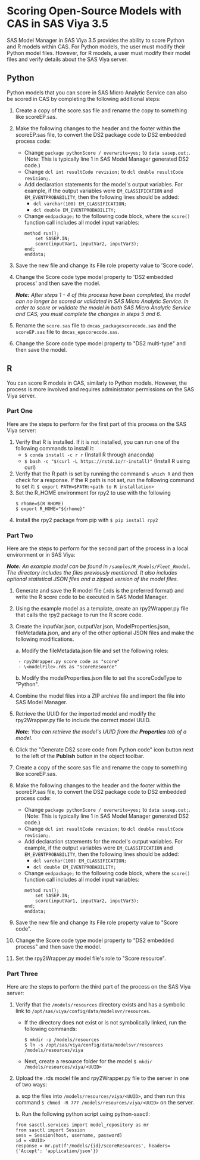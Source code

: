 # Scoring Open-Source Models with CAS in SAS Viya 3.5

SAS Model Manager in SAS Viya 3.5 provides the ability to score Python and R models within CAS. For Python models, the user must modify their Python model files. However, for R models, a user must modify their model files and verify details about the SAS Viya server.

## Python

Python models that you can score in SAS Micro Analytic Service can also be scored in CAS by completing the following additional steps:

1. Create a copy of the score.sas file and rename the copy to something like scoreEP.sas.
2. Make the following changes to the header and the footer within the scoreEP.sas file, to convert the DS2 package code to DS2 embedded process code:
    - Change `package pythonScore / overwrite=yes;` to `data sasep.out;`. (Note: This is typically line 1 in SAS Model Manager generated DS2 code.)
    - Change `dcl int resultCode revision;` to `dcl double resultCode revision;`.
    - Add declaration statements for the model's output variables. For example, if the output variables were `EM_CLASSIFICATION` and `EM_EVENTPROBABILITY`, then the following lines should be added:
        - `dcl varchar(100) EM_CLASSIFICATION;`
        - `dcl double EM_EVENTPROBABILITY;`
    - Change `endpackage;` to the following code block, where the `score()` function call includes all model input variables:
        ``` 
        method run();
            set SASEP.IN;
            score(inputVar1, inputVar2, inputVar3);
        end;
        enddata;
        ```
3. Save the new file and change its File role property value to 'Score code'.
4. Change the Score code type model property to 'DS2 embedded process' and then save the model. 
   
   _**Note:** After steps 1 - 4 of this process have been completed, the model can no longer be scored or validated in SAS Micro Analytic Service. In order to score or validate the model in both SAS Micro Analytic Service and CAS, you must complete the changes in steps 5 and 6._
   
5. Rename the `score.sas` file to `dmcas_packagescorecode.sas` and the `scoreEP.sas` file to `dmcas_epscorecode.sas`.
6. Change the Score code type model property to "DS2 multi-type" and then save the model.

## R

You can score R models in CAS, similarly to Python models. However, the process is more involved and requires administrator permissions on the SAS Viya server. 

### Part One
Here are the steps to perform for the first part of this process on the SAS Viya server:

1. Verify that R is installed. If it is not installed, you can run one of the following commands to install it: 
    - `$ conda install -c r r`   (Install R through anaconda)
    - `$ bash -c "$(curl -L https://rstd.io/r-install)"` (Install R using curl)
2. Verify that the R path is set by running the command `$ which R` and then check for a response. If the R path is not set, run the following command to set it:
    `$ export PATH=$PATH:<path to R installation>`
3. Set the R_HOME environment for rpy2 to use with the following
    ```
    $ rhome=$(R RHOME)
    $ export R_HOME="${rhome}"
    ```
4. Install the rpy2 package from pip with `$ pip install rpy2`

### Part Two

Here are the steps to perform for the second part of the process in a local environment or in SAS Viya:

_**Note:** An example model can be found in `/samples/R_Models/Fleet_Rmodel`. The directory includes the files previously mentioned. It also includes optional statistical JSON files and a zipped version of the model files._

1. Generate and save the R model file (.rds is the preferred format) and write the R score code to be executed in SAS Model Manager.
2. Using the example model as a template, create an rpy2Wrapper.py file that calls the rpy2 package to run the R score code.
3. Create the inputVar.json, outputVar.json, ModelProperties.json, fileMetadata.json, and any of the other optional JSON files and make the following modifications.
   
   a. Modify the fileMetadata.json file and set the following roles:
   
        - rpy2Wrapper.py score code as "score"
        - \<modelFile>.rds as "scoreResource"
   
   b. Modify the modelProperties.json file to set the scoreCodeType to "Python".
   

4. Combine the model files into a ZIP archive file and import the file into SAS Model Manager.
5. Retrieve the UUID for the imported model and modify the rpy2Wrapper.py file to include the correct model UUID.
   
   _**Note:** You can retrieve the model's UUID from the **Properties** tab of a model._
   
6. Click the "Generate DS2 score code from Python code" icon button next to the left of the **Publish** button in the object toolbar.
7. Create a copy of the score.sas file and rename the copy to something like scoreEP.sas.
8. Make the following changes to the header and the footer within the scoreEP.sas file, to convert the DS2 package code to DS2 embedded process code:
    - Change `package pythonScore / overwrite=yes;` to `data sasep.out;`. (Note: This is typically line 1 in SAS Model Manager generated DS2 code.)
    - Change `dcl int resultCode revision;` to `dcl double resultCode revision;`.
    - Add declaration statements for the model's output variables. For example, if the output variables were `EM_CLASSIFICATION` and `EM_EVENTPROBABILITY`, then the following lines should be added:
        - `dcl varchar(100) EM_CLASSIFICATION;`
        - `dcl double EM_EVENTPROBABILITY;`
    - Change `endpackage;` to the following code block, where the `score()` function call includes all model input variables:
        ``` 
        method run();
            set SASEP.IN;
            score(inputVar1, inputVar2, inputVar3);
        end;
        enddata;
        ```
9.  Save the new file and change its File role property value to "Score code".
10. Change the Score code type model property to "DS2 embedded process" and then save the model.
11. Set the rpy2Wrapper.py model file's role to "Score resource".


### Part Three

Here are the steps to perform the third part of the process on the SAS Viya server:

1. Verify that the `/models/resources` directory exists and has a symbolic link to `/opt/sas/viya/config/data/modelsvr/resources`.
    - If the directory does not exist or is not symbolically linked, run the following commands:
      
        ```
        $ mkdir -p /models/resources
        $ ln -s /opt/sas/viya/config/data/modelsvr/resources /models/resources/viya
        ```
      
    - Next, create a resource folder for the model `$ mkdir /models/resources/viya/<UUID>`

2. Upload the .rds model file and rpy2Wrapper.py file to the server in one of two ways:
   
    a. scp the files into `/models/resources/viya/<UUID>`, and then run this command `$ chmod -R 777 /models/resources/viya/<UUID>` on the server.
   
    b. Run the following python script using python-sasctl:
   
    ```
    from sasctl.services import model_repository as mr
    from sasctl import Session
    sess = Session(host, username, password)
    id = <UUID>
    response = mr.put(f'/models/{id}/scoreResources', headers={'Accept': 'application/json'})
    ```

